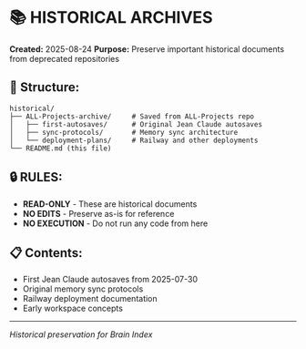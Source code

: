 # 📚 HISTORICAL ARCHIVES
**Created:** 2025-08-24
**Purpose:** Preserve important historical documents from deprecated repositories

## 📁 Structure:
```
historical/
├── ALL-Projects-archive/     # Saved from ALL-Projects repo
│   ├── first-autosaves/      # Original Jean Claude autosaves
│   ├── sync-protocols/       # Memory sync architecture
│   └── deployment-plans/     # Railway and other deployments
└── README.md (this file)
```

## 🔒 RULES:
- **READ-ONLY** - These are historical documents
- **NO EDITS** - Preserve as-is for reference
- **NO EXECUTION** - Do not run any code from here

## 📋 Contents:
- First Jean Claude autosaves from 2025-07-30
- Original memory sync protocols
- Railway deployment documentation
- Early workspace concepts

---
*Historical preservation for Brain Index*